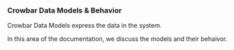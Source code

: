 ### Crowbar Data Models & Behavior

Crowbar Data Models express the data in the system.

In this area of the documentation, we discuss the models and their behaivor.





